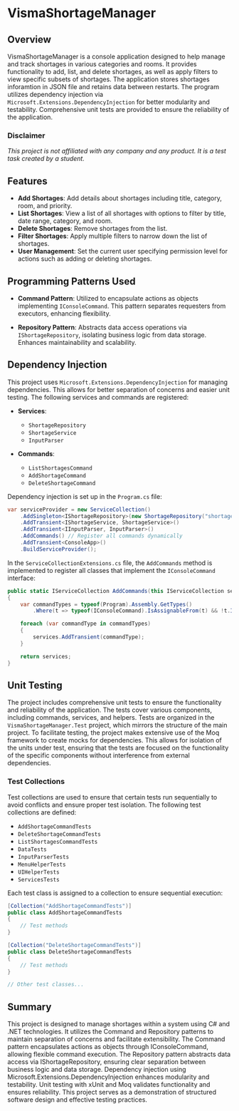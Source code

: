 # VismaShortageManager

## Overview

VismaShortageManager is a console application designed to help manage and track shortages in various categories and rooms. It provides functionality to add, list, and delete shortages, as well as apply filters to view specific subsets of shortages. The application stores shortages inforamtion in JSON file and retains data between restarts. The program utilizes dependency injection via `Microsoft.Extensions.DependencyInjection` for better modularity and testability. Comprehensive unit tests are provided to ensure the reliability of the application.

### Disclaimer
*This project is not affiliated with any company and any product. It is a test task created by a student.*

## Features

- **Add Shortages**: Add details about shortages including title, category, room, and priority.
- **List Shortages**: View a list of all shortages with options to filter by title, date range, category, and room.
- **Delete Shortages**: Remove shortages from the list.
- **Filter Shortages**: Apply multiple filters to narrow down the list of shortages.
- **User Management**: Set the current user specifying permission level for actions such as adding or deleting shortages.

## Programming Patterns Used

- **Command Pattern**:
Utilized to encapsulate actions as objects implementing `IConsoleCommand`. This pattern separates requesters from executors, enhancing flexibility.

- **Repository Pattern**:
Abstracts data access operations via `IShortageRepository`, isolating business logic from data storage. Enhances maintainability and scalability.

## Dependency Injection

This project uses `Microsoft.Extensions.DependencyInjection` for managing dependencies. This allows for better separation of concerns and easier unit testing. The following services and commands are registered:

- **Services**:
  - `ShortageRepository`
  - `ShortageService`
  - `InputParser`

- **Commands**:
  - `ListShortagesCommand`
  - `AddShortageCommand`
  - `DeleteShortageCommand`

Dependency injection is set up in the `Program.cs` file:

```csharp
var serviceProvider = new ServiceCollection()
    .AddSingleton<IShortageRepository>(new ShortageRepository("shortages.json"))
    .AddTransient<IShortageService, ShortageService>()
    .AddTransient<IInputParser, InputParser>()
    .AddCommands() // Register all commands dynamically
    .AddTransient<ConsoleApp>()
    .BuildServiceProvider();
```

In the `ServiceCollectionExtensions.cs` file, the `AddCommands` method is implemented to register all classes that implement the `IConsoleCommand` interface:

```csharp
public static IServiceCollection AddCommands(this IServiceCollection services)
{
    var commandTypes = typeof(Program).Assembly.GetTypes()
        .Where(t => typeof(IConsoleCommand).IsAssignableFrom(t) && !t.IsInterface);

    foreach (var commandType in commandTypes)
    {
        services.AddTransient(commandType);
    }

    return services;
}
```

## Unit Testing

The project includes comprehensive unit tests to ensure the functionality and reliability of the application. The tests cover various components, including commands, services, and helpers. Tests are organized in the `VismaShortageManager.Test` project, which mirrors the structure of the main project.
To facilitate testing, the project makes extensive use of the Moq framework to create mocks for dependencies. This allows for isolation of the units under test, ensuring that the tests are focused on the functionality of the specific components without interference from external dependencies.

### Test Collections

Test collections are used to ensure that certain tests run sequentially to avoid conflicts and ensure proper test isolation. The following test collections are defined:

- `AddShortageCommandTests`
- `DeleteShortageCommandTests`
- `ListShortagesCommandTests`
- `DataTests`
- `InputParserTests`
- `MenuHelperTests`
- `UIHelperTests`
- `ServicesTests`

Each test class is assigned to a collection to ensure sequential execution:

```csharp
[Collection("AddShortageCommandTests")]
public class AddShortageCommandTests
{
    // Test methods
}

[Collection("DeleteShortageCommandTests")]
public class DeleteShortageCommandTests
{
    // Test methods
}

// Other test classes...
```

## Summary

This project is designed to manage shortages within a system using C# and .NET technologies. It utilizes the Command and Repository patterns to maintain separation of concerns and facilitate extensibility. The Command pattern encapsulates actions as objects through IConsoleCommand, allowing flexible command execution. The Repository pattern abstracts data access via IShortageRepository, ensuring clear separation between business logic and data storage. Dependency injection using Microsoft.Extensions.DependencyInjection enhances modularity and testability. Unit testing with xUnit and Moq validates functionality and ensures reliability. This project serves as a demonstration of structured software design and effective testing practices.

